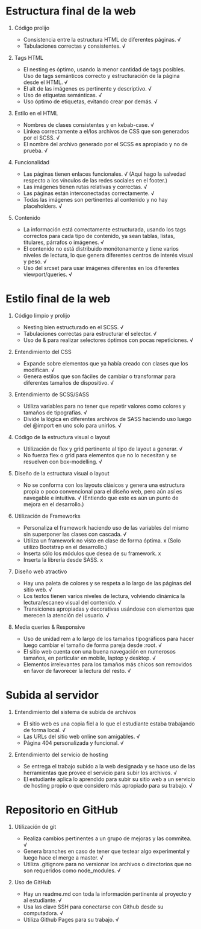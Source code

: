 # Estructura final de la web

1. Código prolijo

    - Consistencia entre la estructura HTML de diferentes páginas. √
    - Tabulaciones correctas y consistentes. √

2. Tags HTML

    - El nesting es óptimo, usando la menor cantidad de tags posibles. Uso de tags semánticos correcto y estructuración de la página desde el HTML. √
    - El alt de las imágenes es pertinente y descriptivo. √
    - Uso de etiquetas semánticas. √
    - Uso óptimo de etiquetas, evitando crear por demás. √

3. Estilo en el HTML

    - Nombres de clases consistentes y en kebab-case. √
    - Linkea correctamente a el/los archivos de CSS que son generados por el SCSS. √
    - El nombre del archivo generado por el SCSS es apropiado y no de prueba. √

4. Funcionalidad

    - Las páginas tienen enlaces funcionales. √ (Aquí hago la salvedad respecto a los vínculos de las redes sociales en el footer.)
    - Las imágenes tienen rutas relativas y correctas. √
    - Las páginas están interconectadas correctamente. √
    - Todas las imágenes son pertinentes al contenido y no hay placeholders. √

5. Contenido

    - La información está correctamente estructurada, usando los tags correctos para cada tipo de contenido, ya sean tablas, listas, titulares, párrafos o imágenes. √
    - El contenido no está distribuido monótonamente y tiene varios niveles de lectura, lo que genera diferentes centros de interés visual y peso. √
    - Uso del srcset para usar imágenes diferentes en los diferentes viewport/queries. √

# Estilo final de la web

1. Código limpio y prolijo

    - Nesting bien estructurado en el SCSS. √
    - Tabulaciones correctas para estructurar el selector. √
    - Uso de & para realizar selectores óptimos con pocas repeticiones. √

2. Entendimiento del CSS

    - Expande sobre elementos que ya había creado con clases que los modifican. √
    - Genera estilos que son fáciles de cambiar o transformar para diferentes tamaños de dispositivo. √

3. Entendimiento de SCSS/SASS

    - Utiliza variables para no tener que repetir valores como colores y tamaños de tipografías. √
    - Divide la lógica en diferentes archivos de SASS haciendo uso luego del @import en uno solo para unirlos. √

4. Código de la estructura visual o layout 

    - Utilización de flex y grid pertinente al tipo de layout a generar. √
    - No fuerza flex o grid para elementos que no lo necesitan y se resuelven con box-modelling. √

5. Diseño de la  estructura visual o layout

    - No se conforma con los layouts clásicos y genera una estructura propia o poco convencional para el diseño web, pero aún así es navegable e intuitiva. √ (Entiendo que este es aún un punto de mejora en el desarrollo.)

6. Utilización de Frameworks

    - Personaliza el framework haciendo uso de las variables del mismo sin superponer las clases con cascada. √
    - Utiliza un framework no visto en clase de forma óptima. x (Solo utilizo Bootstrap en el desarrollo.)
    - Inserta sólo los módulos que desea de su framework. x
    - Inserta la librería desde SASS. x

7. Diseño web atractivo

    - Hay una paleta de colores y se respeta a lo largo de las páginas del sitio web. √
    - Los textos tienen varios niveles de lectura, volviendo dinámica la lectura/escaneo visual del contenido. √
    - Transiciones apropiadas y decorativas usándose con elementos que merecen la atención del usuario. √

8. Media queries & Responsive

    - Uso de unidad rem a lo largo de los tamaños tipográficos para hacer luego cambiar el tamaño de forma pareja desde  :root. √
    - El sitio web cuenta con una buena navegación en numerosos tamaños, en particular en mobile, laptop y desktop. √
    - Elementos irrelevantes para los tamaños más chicos son removidos en favor de favorecer la lectura del resto. √

# Subida al servidor

1. Entendimiento del sistema de subida de archivos

    - El sitio web es una copia fiel a lo que el estudiante estaba trabajando de forma local. √
    - Las URLs del sitio web online son amigables. √
    - Página 404 personalizada y funcional. √

2. Entendimiento del servicio de hosting

    - Se entrega el trabajo subido a la web designada y se hace uso de las herramientas que provee el servicio para subir los archivos. √
    - El estudiante aplica lo aprendido para subir su sitio web a un servicio de hosting propio o que considero más apropiado para su trabajo. √

# Repositorio en GitHub

1. Utilización de git

    - Realiza cambios pertinentes a un grupo de mejoras y las commitea. √
    - Genera branches en caso de tener que testear algo experimental y luego hace el merge a master. √ 
    - Utiliza .gitignore para no versionar los archivos o directorios que no son requeridos como node_modules. √

2. Uso de GitHub

    - Hay un readme.md con toda la información pertinente al proyecto y al estudiante. √
    - Usa las clave SSH para conectarse con Github desde su computadora. √
    - Utiliza Github Pages para su trabajo. √